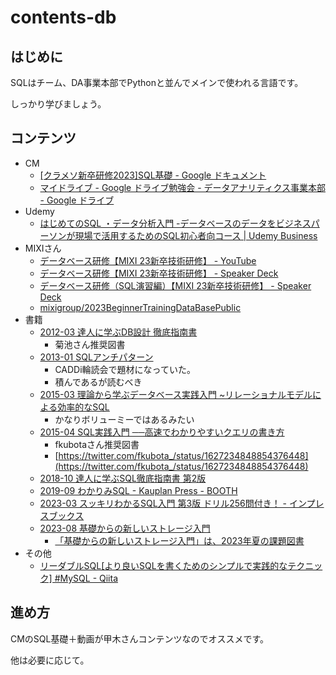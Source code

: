 # contents-db

## はじめに

SQLはチーム、DA事業本部でPythonと並んでメインで使われる言語です。

しっかり学びましょう。

## コンテンツ

- CM
  - [[クラメソ新卒研修2023]SQL基礎 - Google ドキュメント](https://docs.google.com/document/d/1XVCysYeaAVE2VGpKnXzBmPMtQ3l3_NnCshLUFE6GPWc/edit#heading=h.y4j9i5cknv7k)
  - [マイドライブ - Google ドライブ](https://drive.google.com/drive/my-drive)[勉強会 - データアナリティクス事業本部 - Google ドライブ](https://drive.google.com/drive/folders/1Yt3an7PJYluNNkjV0z_59I6CUgiG-AEE)
- Udemy
  - [はじめてのSQL ・データ分析入門 -データベースのデータをビジネスパーソンが現場で活用するためのSQL初心者向コース | Udemy Business](https://classmethodjp.udemy.com/course/standard-sql-for-beginners/)
- MIXIさん
  - [データベース研修【MIXI 23新卒技術研修】 - YouTube](https://www.youtube.com/watch?v=scp8QnjqKsg)
  - [データベース研修【MIXI 23新卒技術研修】 - Speaker Deck](https://speakerdeck.com/mixi_engineers/2023-database-training-01)
  - [データベース研修（SQL演習編）【MIXI 23新卒技術研修】 - Speaker Deck](https://speakerdeck.com/mixi_engineers/2023-database-training-02-sql)
  - [mixigroup/2023BeginnerTrainingDataBasePublic](https://github.com/mixigroup/2023BeginnerTrainingDataBasePublic)
- 書籍
  - [2012-03 達人に学ぶDB設計 徹底指南書](https://www.amazon.co.jp/dp/B00EE1XPAI)
    - 菊池さん推奨図書
  - [2013-01 SQLアンチパターン](https://www.oreilly.co.jp/books/9784873115894/)
    - CADDi輪読会で題材になっていた。
    - 積んであるが読むべき
  - [2015-03 理論から学ぶデータベース実践入門 ~リレーショナルモデルによる効率的なSQL](https://www.amazon.co.jp/dp/4774171972)
    - かなりボリューミーではあるみたい
  - [2015-04 SQL実践入門 ──高速でわかりやすいクエリの書き方](https://www.amazon.co.jp/dp/B07JHRL1D3)
    - fkubotaさん推奨図書
    - [https://twitter.com/fkubota_/status/1627234848854376448](https://twitter.com/fkubota_/status/1627234848854376448)
  - [2018-10 達人に学ぶSQL徹底指南書 第2版](https://www.shoeisha.co.jp/book/detail/9784798157825)
  - [2019-09 わかりみSQL - Kauplan Press - BOOTH](https://booth.pm/ja/items/1576397)
  - [2023-03 スッキリわかるSQL入門 第3版 ドリル256問付き！ - インプレスブックス](https://book.impress.co.jp/books/1121101090)
  - [2023-08 基礎からの新しいストレージ入門](https://www.amazon.co.jp/dp/4802614136)
    - [「基礎からの新しいストレージ入門」は、2023年夏の課題図書](https://zenn.dev/tzkoba/articles/88ac78ad384d6c)
- その他
  - [リーダブルSQL[より良いSQLを書くためのシンプルで実践的なテクニック] #MySQL - Qiita](https://qiita.com/zackey2/items/883616dff71e51bf6563)

## 進め方

CMのSQL基礎＋動画が甲木さんコンテンツなのでオススメです。

他は必要に応じて。
